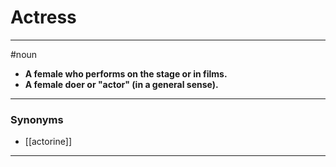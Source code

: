 # Actress
---
#noun
- **A female who performs on the stage or in films.**
- **A female doer or "actor" (in a general sense).**
---
### Synonyms
- [[actorine]]
---
